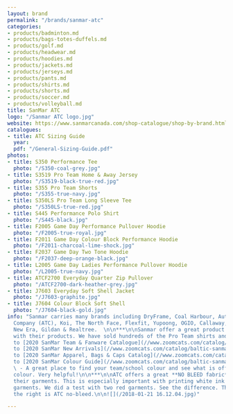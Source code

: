 ```yaml
---
layout: brand
permalink: "/brands/sanmar-atc"
categories:
- products/badminton.md
- products/bags-totes-duffels.md
- products/golf.md
- products/headwear.md
- products/hoodies.md
- products/jackets.md
- products/jerseys.md
- products/pants.md
- products/shirts.md
- products/shorts.md
- products/soccer.md
- products/volleyball.md
title: SanMar ATC
logo: "/Sanmar ATC logo.jpg"
website: https://www.sanmarcanada.com/shop-catalogue/shop-by-brand.html
catalogues:
- title: ATC Sizing Guide
  year: 
  pdf: "/General-Sizing-Guide.pdf"
photos:
- title: S350 Performance Tee
  photo: "/S350-coal-grey.jpg"
- title: S3519 Pro Team Home & Away Jersey
  photo: "/S3519-black-true-red.jpg"
- title: S355 Pro Team Shorts
  photo: "/S355-true-navy.jpg"
- title: S350LS Pro Team Long Sleeve Tee
  photo: "/S350LS-true-red.jpg"
- title: S445 Performance Polo Shirt
  photo: "/S445-black.jpg"
- title: F2005 Game Day Performance Pullover Hoodie
  photo: "/F2005-true-royal.jpg"
- title: F2011 Game Day Colour Block Performance Hoodie
  photo: "/F2011-charcoal-lime-shock.jpg"
- title: F2037 Game Day Two Tone Hoodie
  photo: "/F2037-deep-orange-black.jpg"
- title: L2005 Game Day Ladies Performance Pullover Hoodie
  photo: "/L2005-true-navy.jpg"
- title: ATCF2700 Everyday Quarter Zip Pullover
  photo: "/ATCF2700-dark-heather-grey.jpg"
- title: J7603 Everyday Soft Shell Jacket
  photo: "/J7603-graphite.jpg"
- title: J7604 Colour Block Soft Shell
  photo: "/J7604-black-gold.jpg"
info: "Sanmar carries many brands including DryFrame, Coal Harbour, Authentic T-Shirt
  Company (ATC), Koi, The North Face, Flexfit, Yupoong, OGIO, Callaway, Eddie Bauer,
  New Era, Gildan & Realtree.  \n\n***\n\nSanmar offer a great product and value price
  with their products. We have sold hundreds of the Pro Team shirts and Game Day Hoodies.\n\n***\n\nLink
  to [2020 SanMar Team & Fanware Catalogue](//www.zoomcats.com/catalog/baltic-sanmar-2020-team-fanwear-catalogue)\n\nLink
  to [2020 SanMar New Arrivals](//www.zoomcats.com/catalog/baltic-sanmar-2020-new-arrivals)\n\nLink
  to [2020 SanMar Apparel, Bags & Caps Catalog](//www.zoomcats.com/catalog/baltic-sanmar-2020-team-fanwear-catalogue)\n\nLink
  to [2020 SanMar Colour Guide](//www.zoomcats.com/catalog/baltic-sanmar-2020-colour-guide)
  \ - A great place to find your team/school colour and see what is offered in that
  colour. Very helpful!\n\n***\n\nATC offers a great **NO BLEED fabric** in most of
  their garments. This is especially important with printing white ink on red or maroon
  garments. We did a test with two red garments. See the difference. The garment on
  the right is ATC no-bleed.\n\n![](/2018-01-21 16.12.04.jpg)"

---
```

